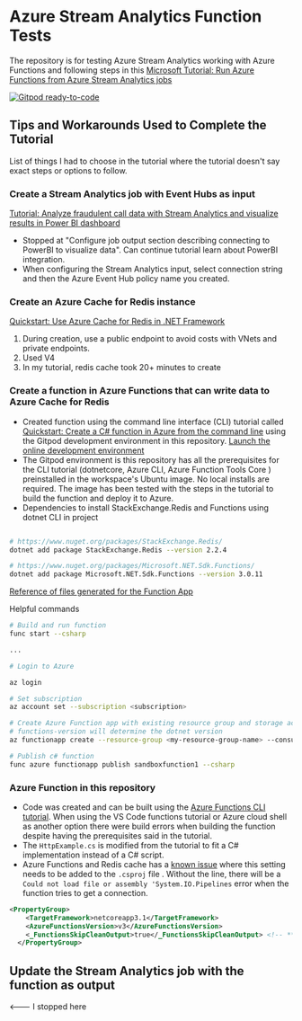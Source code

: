 # Azure Stream Analytics Function Tests

The repository is for testing Azure Stream Analytics working with Azure Functions and following steps in this [Microsoft Tutorial: Run Azure Functions from Azure Stream Analytics jobs](https://docs.microsoft.com/en-us/azure/stream-analytics/stream-analytics-with-azure-functions)

[![Gitpod ready-to-code](https://img.shields.io/badge/Gitpod-ready--to--code-blue?logo=gitpod)](https://gitpod.io/#https://github.com/justintungonline/azure-sa-function-tests)

## Tips and Workarounds Used to Complete the Tutorial

List of things I had to choose in the tutorial where the tutorial doesn't say exact steps or options to follow.

### Create a Stream Analytics job with Event Hubs as input

[Tutorial: Analyze fraudulent call data with Stream Analytics and visualize results in Power BI dashboard](https://docs.microsoft.com/en-us/azure/stream-analytics/stream-analytics-real-time-fraud-detection)

- Stopped at "Configure job output section describing connecting to PowerBI to visualize data". Can continue tutorial learn about PowerBI integration.
- When configuring the Stream Analytics input, select connection string and then the Azure Event Hub policy name you created.

### Create an Azure Cache for Redis instance

[Quickstart: Use Azure Cache for Redis in .NET Framework](https://docs.microsoft.com/en-us/azure/azure-cache-for-redis/cache-dotnet-how-to-use-azure-redis-cache#create-a-cache)

1. During creation, use a public endpoint to avoid costs with VNets and private endpoints.
2. Used V4
3. In my tutorial, redis cache took 20+ minutes to create

### Create a function in Azure Functions that can write data to Azure Cache for Redis

- Created function using the command line interface (CLI) tutorial called [Quickstart: Create a C# function in Azure from the command line](https://docs.microsoft.com/en-us/azure/azure-functions/create-first-function-cli-csharp?tabs=azure-cli%2Ccurl) using the Gitpod development environment in this repository. [Launch the online development environment](https://gitpod.io/#https://github.com/justintungonline/azure-sa-function-tests)
- The Gitpod environment is this repository has all the prerequisites for the CLI tutorial (dotnetcore, Azure CLI, Azure Function Tools Core ) preinstalled in the workspace's Ubuntu image. No local installs are required. The image has been tested with the steps in the tutorial to build the function and deploy it to Azure.
- Dependencies to install StackExchange.Redis and Functions using dotnet CLI in project

```sh

# https://www.nuget.org/packages/StackExchange.Redis/
dotnet add package StackExchange.Redis --version 2.2.4

# https://www.nuget.org/packages/Microsoft.NET.Sdk.Functions/
dotnet add package Microsoft.NET.Sdk.Functions --version 3.0.11

```

[Reference of files generated for the Function App](https://docs.microsoft.com/en-us/azure/azure-functions/functions-develop-vs-code?tabs=csharp#generated-project-files)

Helpful commands

```sh
# Build and run function
func start --csharp

...

# Login to Azure

az login

# Set subscription
az account set --subscription <subscription>

# Create Azure Function app with existing resource group and storage account I created in advance of creating the function, then publish
# functions-version will determine the dotnet version
az functionapp create --resource-group <my-resource-group-name> --consumption-plan-location canadacentral --functions-version 3 --name sandboxfunction1 --storage-account sandboxstorageaccount

# Publish c# function
func azure functionapp publish sandboxfunction1 --csharp
```

### Azure Function in this repository

- Code was created and can be built using the [Azure Functions CLI tutorial](https://docs.microsoft.com/en-us/azure/azure-functions/create-first-function-cli-csharp?tabs=azure-cli%2Cbrowser). When using the VS Code functions tutorial or Azure cloud shell as another option there were build errors when building the function despite having the prerequisites said in the tutorial. 
- The `HttpExample.cs` is modified from the tutorial to fit a C# implementation instead of a C# script.
- Azure Functions and Redis cache has a [known issue](https://github.com/StackExchange/StackExchange.Redis/issues/1655) where this setting needs to be added to the `.csproj` file . Without the line, there will be a `Could not load file or assembly 'System.IO.Pipelines` error when the function tries to get a connection.

```xml
<PropertyGroup>
    <TargetFramework>netcoreapp3.1</TargetFramework>
    <AzureFunctionsVersion>v3</AzureFunctionsVersion>
    <_FunctionsSkipCleanOutput>true</_FunctionsSkipCleanOutput> <!-- *** this line was added *** -->
  </PropertyGroup>
```

## Update the Stream Analytics job with the function as output

<--- I stopped here
